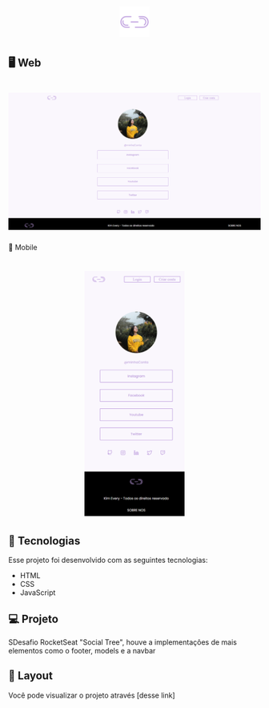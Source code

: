 <h1 align="center">
  <img  src="/assets/link-icon.png" width="60px" />
</h1>

## 🖥️ Web
<h1 align="center" display >
  <img  src="/assets/web1.png" width="1200px"  /> 
</h1>

📱 Mobile
<h1 align="center">
  <img  src="/assets/mobile.png" width="200px" />
</h1>



## 🚀 Tecnologias

Esse projeto foi desenvolvido com as seguintes tecnologias:

- HTML
- CSS
- JavaScript
## 💻 Projeto

SDesafio RocketSeat "Social Tree", houve a implementaçôes de mais elementos como o footer, models e a navbar

## 🔖 Layout
Você pode visualizar o projeto  através [desse link]

























